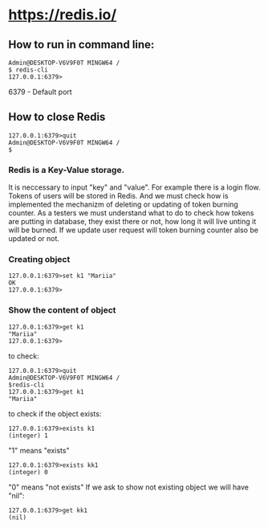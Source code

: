 # https://redis.io/
## How to run in command line:
```
Admin@DESKTOP-V6V9F0T MINGW64 /
$ redis-cli
127.0.0.1:6379>
```
6379 - Default port
## How to close Redis
```
127.0.0.1:6379>quit
Admin@DESKTOP-V6V9F0T MINGW64 /
$
```
### Redis is a Key-Value storage. 
It is neccessary to input "key" and "value". For example there is a login flow. Tokens of users will be stored in Redis.  And we must check how is implemented the mechanizm of deleting or updating of token burning counter. As a testers we must understand what to do to check how tokens are putting in database, they exist there or not, how long it will live unting it will be burned. If we update user request will token burning counter also be updated or not.
### Creating object
```
127.0.0.1:6379>set k1 "Mariia"
OK
127.0.0.1:6379>
```
### Show the content of object
```
127.0.0.1:6379>get k1
"Mariia"
127.0.0.1:6379>
```
to check:
```
127.0.0.1:6379>quit
Admin@DESKTOP-V6V9F0T MINGW64 /
$redis-cli
127.0.0.1:6379>get k1
"Mariia"
```
to check if the object exists:
```
127.0.0.1:6379>exists k1
(integer) 1
```
"1" means "exists"
```
127.0.0.1:6379>exists kk1
(integer) 0
```
"0" means "not exists"
If we ask to show not existing object we will have "nil":
```
127.0.0.1:6379>get kk1
(nil)
```
